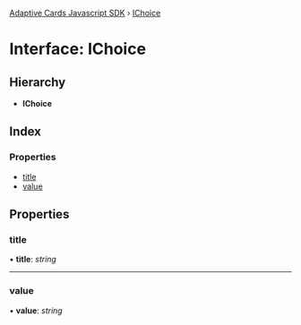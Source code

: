 [Adaptive Cards Javascript SDK](../README.md) › [IChoice](ichoice.md)

# Interface: IChoice

## Hierarchy

* **IChoice**

## Index

### Properties

* [title](ichoice.md#title)
* [value](ichoice.md#value)

## Properties

###  title

• **title**: *string*

___

###  value

• **value**: *string*
